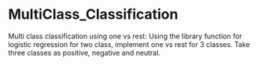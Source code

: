 # MultiClass_Classification
Multi class classification using one vs rest: Using the library function for logistic regression for two class, implement one vs rest for 3 classes. Take three classes as positive, negative and neutral.
